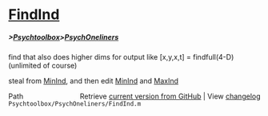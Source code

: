 # [FindInd](FindInd)
##### >[Psychtoolbox](Psychtoolbox)>[PsychOneliners](PsychOneliners)

find that also does higher dims for output like [x,y,x,t] = findfull(4-D)  
(unlimited of course)  
  
steal from [MinInd](MinInd), and then edit [MinInd](MinInd) and [MaxInd](MaxInd)  




<div class="code_header" style="text-align:right;">
  <span style="float:left;">Path&nbsp;&nbsp;</span> <span class="counter">Retrieve <a href=
  "https://raw.github.com/Psychtoolbox-3/Psychtoolbox-3/beta/Psychtoolbox/PsychOneliners/FindInd.m">current version from GitHub</a> | View <a href=
  "https://github.com/Psychtoolbox-3/Psychtoolbox-3/commits/beta/Psychtoolbox/PsychOneliners/FindInd.m">changelog</a></span>
</div>
<div class="code">
  <code>Psychtoolbox/PsychOneliners/FindInd.m</code>
</div>

